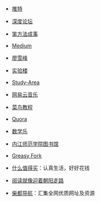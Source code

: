 - [推特](https://twitter.com/)

- [深度论坛](https://bbs.deepin.org/)

- [笨方法成事](http://www.learnthingsthehardway.com/)

- [Medium](https://medium.com/)

- [廖雪峰](https://liaoxuefeng.com/)

- [实验楼](https://www.shiyanlou.com/)

- [Study-Area](https://study-area.org)

- [网易云音乐](https://music.163.com/#/user/home?id=498767570)

- [菜鸟教程](https://www.runoob.com/)

- [Quora](https://www.quora.com/)

- [数学乐](https://www.shuxuele.com/)

- [内江师范学院图书馆](http://lib.njtc.edu.cn/)

- [Greasy Fork](https://greasyfork.org/zh-CN)

- [什么值得买](https://www.smzdm.com/)：认真生活，好好花钱

- [阅读就像迎着朝阳走路](https://yearmonth.cn/)

- [柴都导航](https://www.chaidu.com)：汇集全网优质网址及资源